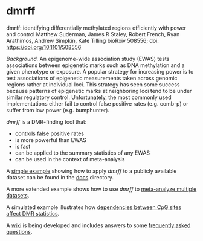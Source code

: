 # dmrff

dmrff: identifying differentially methylated regions efficiently with power and control
Matthew Suderman, James R Staley, Robert French, Ryan Arathimos, Andrew Simpkin, Kate Tilling
bioRxiv 508556; doi: https://doi.org/10.1101/508556

*Background.* An epigenome-wide association study (EWAS) tests associations between epigenetic marks
such as DNA methylation and a given phenotype or exposure.
A popular strategy for increasing power is to test associations of epigenetic measurements taken
across genomic regions rather at individual loci.
This strategy has seen some success because patterns of epigenetic marks at neighboring loci
tend to be under similar regulatory control.
Unfortunately, the most commonly used implementations either fail to control
false positive rates (e.g. comb-p) or suffer from low power (e.g. bumphunter).

*dmrff* is a DMR-finding tool that:
- controls false positive rates
- is more powerful than EWAS
- is fast
- can be applied to the summary statistics of any EWAS
- can be used in the context of meta-analysis

A [simple example](http://htmlpreview.github.io/?https://github.com/perishky/dmrff/blob/master/docs/tutorial.html)
showing how to apply *dmrff* to a publicly available dataset can be found in the [docs](./docs) directory.

A more extended example shows how to use *dmrff* to 
[meta-analyze multiple datasets](http://htmlpreview.github.io/?https://github.com/perishky/dmrff/blob/master/docs/meta-analysis.html).

A simulated example illustrates how
[dependencies between CpG sites affect DMR statistics](http://htmlpreview.github.io/?https://github.com/perishky/dmrff/blob/master/docs/correlated-cpg-sites.html).

A [wiki](https://github.com/perishky/dmrff/wiki) is being developed and includes answers to 
some [frequently asked questions](https://github.com/perishky/dmrff/wiki).
